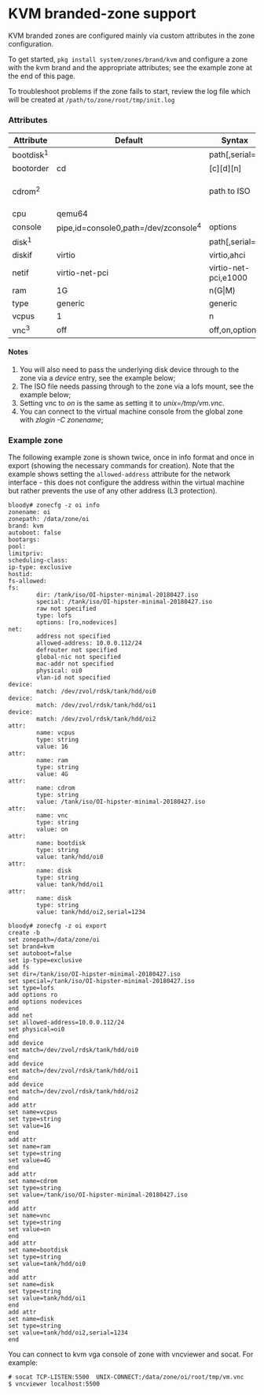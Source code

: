 
# KVM branded-zone support

KVM branded zones are configured mainly via custom attributes in the zone
configuration.

To get started, `pkg install system/zones/brand/kvm` and configure a zone with the
kvm brand and the appropriate attributes; see the example zone at the end of
this page.

To troubleshoot problems if the zone fails to start, review the log file
which will be created at `/path/to/zone/root/tmp/init.log`

### Attributes

| Attribute	| Default		| Syntax		| Example
| ---		| ---			| ---			| ---
| bootdisk<sup>1</sup>	| 			| path[,serial=<serno>] | tank/hdd/kvm1
| bootorder	| cd			| \[c\]\[d\]\[n\]
| cdrom<sup>2</sup>		|			| path to ISO		  | /data/iso/FreeBSD-11.1-RELEASE-amd64-bootonly.iso
| cpu		| qemu64		|
| console	| pipe,id=console0,path=/dev/zconsole<sup>4</sup>	| options		|
| disk<sup>1</sup>		| 			| path[,serial=<serno>] | tank/hdd/kvm2,serial=1234
| diskif	| virtio		| virtio,ahci
| netif		| virtio-net-pci	| virtio-net-pci,e1000
| ram		| 1G			| n(G\|M)		| 8G
| type		| generic		| generic
| vcpus		| 1			|  n			| 16
| vnc<sup>3</sup>		| off			| off,on,options	| unix:/tmp/vm.vnc

#### Notes

<ol>
<li>You will also need to pass the underlying disk device through to the zone via a <i>device</i> entry, see the example below;</li>
<li>The ISO file needs passing through to the zone via a lofs mount, see the example below;</li>
<li>Setting vnc to <i>on</i> is the same as setting it to <i>unix=/tmp/vm.vnc</i>.</li>
<li>You can connect to the virtual machine console from the global zone with <i>zlogin -C zonename</i>;</li>
</ol>

### Example zone

The following example zone is shown twice, once in info format and once in
export (showing the necessary commands for creation). Note that the example
shows setting the `allowed-address` attribute for the network interface -
this does not configure the address within the virtual machine but rather
prevents the use of any other address (L3 protection).

```
bloody# zonecfg -z oi info
zonename: oi
zonepath: /data/zone/oi
brand: kvm
autoboot: false
bootargs:
pool:
limitpriv:
scheduling-class:
ip-type: exclusive
hostid:
fs-allowed:
fs:
        dir: /tank/iso/OI-hipster-minimal-20180427.iso
        special: /tank/iso/OI-hipster-minimal-20180427.iso
        raw not specified
        type: lofs
        options: [ro,nodevices]
net:
        address not specified
        allowed-address: 10.0.0.112/24
        defrouter not specified
        global-nic not specified
        mac-addr not specified
        physical: oi0
        vlan-id not specified
device:
        match: /dev/zvol/rdsk/tank/hdd/oi0
device:
        match: /dev/zvol/rdsk/tank/hdd/oi1
device:
        match: /dev/zvol/rdsk/tank/hdd/oi2
attr:
        name: vcpus
        type: string
        value: 16
attr:
        name: ram
        type: string
        value: 4G
attr:
        name: cdrom
        type: string
        value: /tank/iso/OI-hipster-minimal-20180427.iso
attr:
        name: vnc
        type: string
        value: on
attr:
        name: bootdisk
        type: string
        value: tank/hdd/oi0
attr:
        name: disk
        type: string
        value: tank/hdd/oi1
attr:
        name: disk
        type: string
        value: tank/hdd/oi2,serial=1234
```

```
bloody# zonecfg -z oi export
create -b
set zonepath=/data/zone/oi
set brand=kvm
set autoboot=false
set ip-type=exclusive
add fs
set dir=/tank/iso/OI-hipster-minimal-20180427.iso
set special=/tank/iso/OI-hipster-minimal-20180427.iso
set type=lofs
add options ro
add options nodevices
end
add net
set allowed-address=10.0.0.112/24
set physical=oi0
end
add device
set match=/dev/zvol/rdsk/tank/hdd/oi0
end
add device
set match=/dev/zvol/rdsk/tank/hdd/oi1
end
add device
set match=/dev/zvol/rdsk/tank/hdd/oi2
end
add attr
set name=vcpus
set type=string
set value=16
end
add attr
set name=ram
set type=string
set value=4G
end
add attr
set name=cdrom
set type=string
set value=/tank/iso/OI-hipster-minimal-20180427.iso
end
add attr
set name=vnc
set type=string
set value=on
end
add attr
set name=bootdisk
set type=string
set value=tank/hdd/oi0
end
add attr
set name=disk
set type=string
set value=tank/hdd/oi1
end
add attr
set name=disk
set type=string
set value=tank/hdd/oi2,serial=1234
end
```

You can connect to kvm vga console of zone with vncviewer and socat. For example:
```
# socat TCP-LISTEN:5500  UNIX-CONNECT:/data/zone/oi/root/tmp/vm.vnc 
$ vncviewer localhost:5500
```

